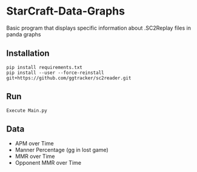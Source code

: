# StarCraft-Data-Graphs

Basic program that displays specific information about .SC2Replay files in panda graphs

## Installation
```
pip install requirements.txt
pip install --user --force-reinstall git+https://github.com/ggtracker/sc2reader.git
```

## Run

```
Execute Main.py
```

## Data
- APM over Time
- Manner Percentage (gg in lost game)
- MMR over Time
- Opponent MMR over Time
